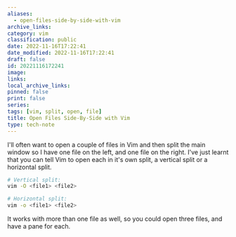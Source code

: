 ```yaml
---
aliases:
  - open-files-side-by-side-with-vim
archive_links: 
category: vim
classification: public
date: 2022-11-16T17:22:41
date_modified: 2022-11-16T17:22:41
draft: false
id: 20221116172241
image: 
links: 
local_archive_links: 
pinned: false
print: false
series: 
tags: [vim, split, open, file]
title: Open Files Side-By-Side with Vim
type: tech-note
---
```


I'll often want to open a couple of files in Vim and then split the main window so I have one file on the left, and one file on the right. I've just learnt that you can tell Vim to open each in it's own split, a vertical split or a horizontal split.

```sh
# Vertical split:
vim -O <file1> <file2>

# Horizontal split:
vim -o <file1> <file2>
```

It works with more than one file as well, so you could open three files, and have a pane for each.